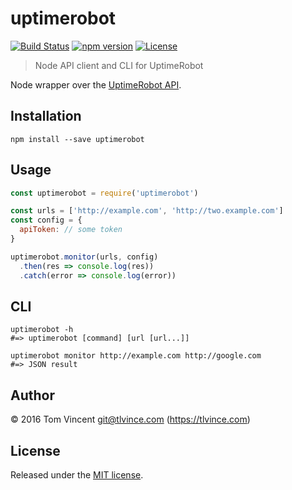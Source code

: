 # uptimerobot

[![Build Status][travis-image]][travis-url]
[![npm version][npm-image]][npm-url]
[![License][license-image]][license-url]

[travis-url]: https://travis-ci.org/tlvince/uptimerobot
[travis-image]: https://img.shields.io/travis/tlvince/uptimerobot.svg
[npm-url]: https://www.npmjs.com/package/uptimerobot
[npm-image]: https://img.shields.io/npm/v/uptimerobot.svg
[license-url]: https://opensource.org/licenses/MIT
[license-image]: https://img.shields.io/npm/l/uptimerobot.svg

> Node API client and CLI for UptimeRobot

Node wrapper over the [UptimeRobot API][].

[uptimerobot api]: https://uptimerobot.com/api

## Installation

```shell
npm install --save uptimerobot
```

## Usage

```js
const uptimerobot = require('uptimerobot')

const urls = ['http://example.com', 'http://two.example.com']
const config = {
  apiToken: // some token
}

uptimerobot.monitor(urls, config)
  .then(res => console.log(res))
  .catch(error => console.log(error))
```

## CLI

```shell
uptimerobot -h
#=> uptimerobot [command] [url [url...]]

uptimerobot monitor http://example.com http://google.com
#=> JSON result
```

## Author

© 2016 Tom Vincent <git@tlvince.com> (https://tlvince.com)

## License

Released under the [MIT license](http://tlvince.mit-license.org).
